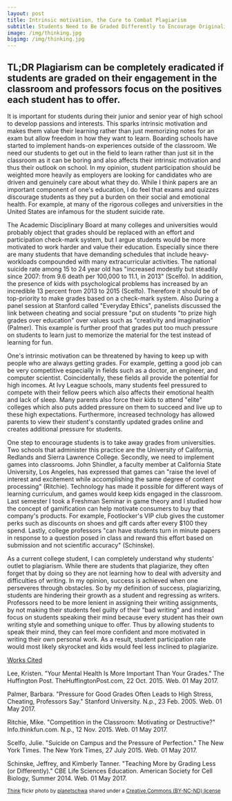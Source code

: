 ```yaml
---
layout: post
title: Intrinsic motivation, the Cure to Combat Plagiarism
subtitle: Students Need to Be Graded Differently to Encourage Originality
image: /img/thinking.jpg
bigimg: /img/thinking.jpg
---
```

## TL;DR Plagiarism can be completely eradicated if students are graded on their engagement in the classroom and professors focus on the positives each student has to offer.

It is important for students during their junior and senior year of high school to develop passions and interests. This sparks intrinsic motivation and makes them value their learning rather than just memorizing notes for an exam but allow freedom in how they want to learn. Boarding schools have started to implement hands-on experiences outside of the classroom. We need our students to get out in the field to learn rather than just sit in the classroom as it can be boring and also affects their intrinsic motivation and thus their outlook on school. In my opinion, student participation should be weighted more heavily as employers are looking for candidates who are driven and genuinely care about what they do. While I think papers are an important component of one's education, I do feel that exams and quizzes discourage students as they put a burden on their social and emotional health. For example, at many of the rigorous colleges and universities in the United States are infamous for the student suicide rate.

The Academic Disciplinary Board at many colleges and universities would probably object that grades should be replaced with an effort and participation check-mark system, but I argue students would be more motivated to work harder and value their education. Especially since there are many students that have demanding schedules that include heavy-workloads compounded with many extracurricular activities. The national suicide rate among 15 to 24 year old has "increased modestly but steadily since 2007: from 9.6 death per 100,000 to 11.1, in 2013" (Scelfo). In addition, the presence of kids with psychological problems has increased by an incredible 13 percent from 2013 to 2015 (Scelfo). Therefore it should be of top-priority to make grades based on a check-mark system. Also During a panel session at Stanford called "Everyday Ethics", panelists discussed the link between cheating and social pressure "put on students "to prize high grades over education" over values such as "creativity and imagination" (Palmer). This example is further proof that grades put too much pressure on students to learn just to memorize the material for the test instead of learning for fun.

One's intrinsic motivation can be threatened by having to keep up with people who are always getting grades. For example, getting a good job can be very competitive especially in fields such as a doctor, an engineer, and computer scientist. Coincidentally, these fields all provide the potential for high incomes. At Ivy League schools, many students feel pressured to compete with their fellow peers which also affects their emotional health and lack of sleep. Many parents also force their kids to attend "elite" colleges which also puts added pressure on them to succeed and live up to these high expectations. Furthermore, increased technology has allowed parents to view their student's constantly updated grades online and creates additional pressure for students.

One step to encourage students is to take away grades from universities. Two schools that administer this practice are the University of California, Redlands and Sierra Lawrence College. Secondly, we need to implement games into classrooms. John Shindler, a faculty member at California State University, Los Angeles, has expressed that games can "raise the level of interest and excitement while accomplishing the same degree of content processing" (Ritchie). Technology has made it possible for different ways of learning curriculum, and games would keep kids engaged in the classroom. Last semester I took a Freshman Seminar in game theory and I studied how the concept of gamification can help motivate consumers to buy that company's products. For example, Footlocker's VIP club gives the customer perks such as discounts on shoes and gift cards after every $100 they spend. Lastly, college professors "can have students turn in minute papers in response to a question posed in class and reward this effort based on submission and not scientific accuracy" (Schinske).

As a current college student, I can completely understand why students' outlet to plagiarism. While there are students that plagiarize, they often forget that by doing so they are not learning how to deal with adversity and difficulties of writing. In my opinion, success is achieved when one perseveres through obstacles. So by my definition of success, plagiarizing, students are hindering their growth as a student and regressing as writers. Professors need to be more lenient in assigning their writing assignments, by not making their students feel guilty of their "bad writing" and instead focus on students speaking their mind because every student has their own writing style and something unique to offer. Thus by allowing students to speak their mind, they can feel more confident and more motivated in writing their own personal work. As a result, student participation rate would most likely skyrocket and kids would feel less inclined to plagiarize.  

<u>Works Cited</u>

Lee, Kristen. "Your Mental Health Is More Important Than Your Grades." The Huffington Post. TheHuffingtonPost.com, 22 Oct. 2015. Web. 01 May 2017.

Palmer, Barbara. "Pressure for Good Grades Often Leads to High Stress, Cheating, Professors Say." Stanford University. N.p., 23 Feb. 2005. Web. 01 May 2017.

Ritchie, Mike. "Competition in the Classroom: Motivating or Destructive?" Info.thinkfun.com. N.p., 12 Nov. 2015. Web. 01 May 2017.

Scelfo, Julie. "Suicide on Campus and the Pressure of Perfection." The New York Times. The New York Times, 27 July 2015. Web. 01 May 2017.

Schinske, Jeffrey, and Kimberly Tanner. "Teaching More by Grading Less (or Differently)." CBE Life Sciences Education. American Society for Cell Biology, Summer 2014. Web. 01 May 2017.

<small> <a title="Think" href="https://flickr.com/photos/planetschwa/99535218">Think</a> flickr photo by <a href="https://flickr.com/people/planetschwa">planetschwa</a> shared under a <a href="https://creativecommons.org/licenses/by-nc-nd/2.0/">Creative Commons (BY-NC-ND) license</a> </small>
